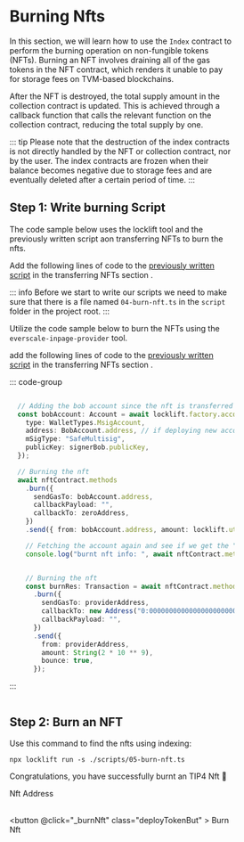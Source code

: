 # Burning Nfts

<div class="deployToken">

In this section, we will learn how to use the  `Index`  contract to perform the burning operation on non-fungible tokens (NFTs). Burning an NFT involves draining all of the gas tokens in the NFT contract, which renders it unable to pay for storage fees on TVM-based blockchains.

After the NFT is destroyed, the total supply amount in the collection contract is updated. This is achieved through a callback function that calls the relevant function on the collection contract, reducing the total supply by one.

::: tip
Please note that the destruction of the index contracts is not directly handled by the NFT or collection contract, nor by the user. The index contracts are frozen when their balance becomes negative due to storage fees and are eventually deleted after a certain period of time.
:::

## Step 1: Write burning Script

<span  :class="LLdis"  >

The code sample below uses the locklift tool and the previously written script aon transferring NFTs to burn the nfts.

Add the following lines of code to the [previously written script](./transferringNft.md#step-1-write-transfer-script) in the transferring NFTs section .

::: info
Before we start to write our scripts we need to make sure that there is a file named `04-burn-nft.ts` in the `script` folder in the project root.
:::

</span>

<span :class="EIPdis"  >

Utilize the code sample below to burn the NFTs using the `everscale-inpage-provider` tool.

add the following lines of code to the [previously written script](./transferringNft.md#step-1-write-transfer-script) in the transferring NFTs section .

</span>

<div @click="codeBlockSwitchHandler" >

::: code-group

```` typescript [locklift]

  // Adding the bob account since the nft is transferred to the bobs address and the burning operation must be initiated using the bobs account.
  const bobAccount: Account = await locklift.factory.accounts.addExistingAccount({
    type: WalletTypes.MsigAccount,
    address: BobAccount.address, // if deploying new account >> new Address("YOUR_ACCOUNT_ADDRESS")
    mSigType: "SafeMultisig",
    publicKey: signerBob.publicKey,
  });

  // Burning the nft
  await nftContract.methods
    .burn({
      sendGasTo: bobAccount.address,
      callbackPayload: "",
      callbackTo: zeroAddress,
    })
    .send({ from: bobAccount.address, amount: locklift.utils.toNano(2), bounce: true }),

    // Fetching the account again and see if we get the "account not found" error and if yes that burning operation is done successfully.
    console.log("burnt nft info: ", await nftContract.methods.getInfo({ answerId: 0 }).call()); // Account not found

````

````typescript [everscale-inpage-provider]

    // Burning the nft
    const burnRes: Transaction = await nftContract.methods
      .burn({
        sendGasTo: providerAddress,
        callbackTo: new Address("0:0000000000000000000000000000000000000000000000000000000000000000"),
        callbackPayload: "",
      })
      .send({
        from: providerAddress,
        amount: String(2 * 10 ** 9),
        bounce: true,
      });
````

:::

</div>


<div class="action">

## Step 2: Burn an NFT

<div :class="llAction">

Use this command to find the nfts using indexing:

```shell
npx locklift run -s ./scripts/05-burn-nft.ts
```
<ImgContainer src= '/burningNft.png' width="100%" altText="deployTip3Output" />

Congratulations, you have successfully burnt an TIP4 Nft  🎉

</div>

<div :class="eipAction" >


<p style="margin-bottom: 0;">Nft Address</p>

<input ref="actionNftAddress" type="text" class="action Ain" />

<button @click="_burnNft" class="deployTokenBut" > Burn Nft </button>

<p id="output-p" :class="EIPdis"><loading :text="loadingText"/></p>

</div>

</div>

</div>

<script lang="ts" >

import { defineComponent, ref, onMounted } from "vue";
import {toast} from "/src/helpers/toast";
import ImgContainer from "../../../.vitepress/theme/components/shared/BKDImgContainer.vue"
import loading from "../../../.vitepress/theme/components/shared/BKDLoading.vue"
import { burnNft } from "../../scripts/burnNft";

export default defineComponent({
  name: "deployToken",
      components :{
    ImgContainer,
    loading
  },
  data(){
    return{
        LLdis: "cbShow",
        EIPdis: "cbHide",
        llAction: "llAction cbShow",
        eipAction: "eipAction cbHide",
        collMeta: "cbHide",
        nftMeta: "cbHide",
        loadingText: " ",
        loadingText2: " "
        }
  },
  setup() {



async function _burnNft(){
        this.loadingText = ""
        if (
            this.$refs.actionNftAddress.value == ''

        ){
            toast("Nft address field is required !", 0)
            this.loadingText = "Failed"
            return
        }
        let  deployTokenRes = await burnNft(
            this.$refs.actionNftAddress.value,
        )

        // Rendering the output
        deployTokenRes = !deployTokenRes ? "Failed" :  deployTokenRes;
        this.loadingText = deployTokenRes;
  }

  async function codeBlockSwitchHandler(e){
     if(e.target.innerHTML.includes("everscale-inpage-provider")){
        this.LLdis = "cbHide"
        this.EIPdis = "cbShow"
        this.llAction = "llAction cbHide"
        this.eipAction = "eipAction cbShow"
     }else if(e.target.innerHTML.includes("locklift")){
        this.EIPdis = "cbHide"
        this.LLdis = "cbShow"
        this.llAction = "llAction cbShow"
        this.eipAction = "eipAction cbHide"

     }
  }
return {
        _burnNft,
        codeBlockSwitchHandler
    };
  }

});

</script>


<style>

textarea{
 width:100%;
 height: 400px;
}

.action{
    display:inline-block;
}

.actionInName{
    font-size: .9rem;
}

.deployTokenBut, .Ain, details
{
  background-color: var(--vp-c-bg-mute);
  transition: background-color 0.1s;
  border: 1px solid var(--vp-c-divider);
  border-radius: 8px;
  font-weight: 600;
  cursor : pointer;
}

details{
    padding : 0 10px 0 10px;
}
.Ain{
    padding-left : 10px;
    margin : 0;
}
.deployTokenBut{
    cursor:pointer;
    padding: 5px 12px;
    display: flex;
    transition: all ease .3s;
}

.deployTokenBut:hover{
      border: 1px solid var(--light-color-ts-class);
}

#output-p{
    /* height: 30px; */
    padding: 2px 10px;
    border-radius: 8px;
    border: 1px solid var(--vp-c-divider);
    }

.cbShow{
    display: block;
}
.cbHide{
    display: none;
}

.eipAction{
    font-weight: 600;
}

* {box-sizing: border-box;}

.container {
  display: flex;
  position: relative;
  margin-bottom: 12px;
  font-size: .9rem;
}

.container .checkboxInput {
  position: absolute;
  opacity: 0;
  height: 0;
  width: 0;

}

.checkmark {
  cursor: pointer;
  position: relative;
  top: 0;
  left: 0;
  height: 25px;
  width: 25px;
  background-color: var(--vp-c-bg-mute);
  border: 1px solid var(--vp-c-divider);
  border-radius : 8px;
  margin-left: 10px;
}

.container input:checked ~ .checkmark {
  background-color: var(--light-color-ts-class);
}

.checkmark:after {
  content: "";
  position: absolute;
  display: none;
}

.container input:checked ~ .checkmark:after {
  display: block;
}

.container .checkmark:after {
  left: 9px;
  top: 5px;
  width: 5px;
  height: 10px;
  border: solid white;
  border-width: 0 3px 3px 0;
  -webkit-transform: rotate(45deg);
  -ms-transform: rotate(45deg);
  transform: rotate(45deg);
}

</style>